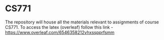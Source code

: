 # CS771
The repository will house all the materials relevant to assignments of course CS771.
To access the latex (overleaf) follow this link -
https://www.overleaf.com/6546358212vhxsspprfsmm

